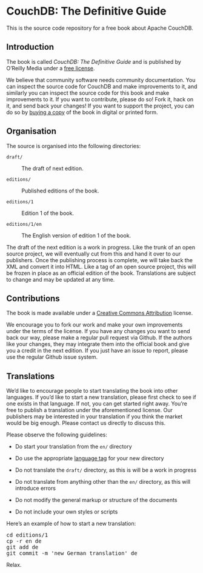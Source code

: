<h1>CouchDB: The Definitive Guide</h1>

<p>This is the source code repository for a free book about Apache CouchDB.

<h2>Introduction</h2>

<p>The book is called <em>CouchDB: The Definitive Guide</em> and is published by O’Reilly Media under a <a href="http://creativecommons.org/licenses/by/3.0/">free license</a>.

<p>We believe that community software needs community documentation. You can inspect the source code for CouchDB and make improvements to it, and similarly you can inspect the source code for this book and make improvements to it. If you want to contribute, please do so! Fork it, hack on it, and send back your changes! If you want to support the project, you can do so by <a href="http://oreilly.com/catalog/9780596155902">buying a copy</a> of the book in digital or printed form.

<h2>Organisation</h2>

<p>The source is organised into the following directories:

<dl>

<dt><code>draft/</code></dt>

<dd><p>The draft of next edition.</dd>

<dt><code>editions/</code></dt>

<dd><p>Published editions of the book.</dd>

<dt><code>editions/1</code></dt>

<dd><p>Edition 1 of the book.</dd>

<dt><code>editions/1/en</code></dt>

<dd><p>The English version of edition 1 of the book.</dd>

</dl>

<p>The draft of the next edition is a work in progress. Like the trunk of an open source project, we will eventually cut from this and hand it over to our publishers. Once the publishing process is complete, we will take back the XML and convert it into HTML. Like a tag of an open source project, this will be frozen in place as an official edition of the book. Translations are subject to change and may be updated at any time.

<h2>Contributions</h2>

<p>The book is made available under a <a href="http://creativecommons.org/licenses/by/3.0/">Creative Commons Attribution</a> license.

<p>We encourage you to fork our work and make your own improvements under the terms of the license. If you have any changes you want to send back our way, please make a regular pull request via Github. If the authors like your changes, they may integrate them into the official book and give you a credit in the next edition. If you just have an issue to report, please use the regular Github issue system.

<h2>Translations</h2>

<p>We’d like to encourage people to start translating the book into other languages. If you’d like to start a new translation, please first check to see if one exists in that language. If not, you can get started right away. You’re free to publish a translation under the aforementioned license. Our publishers may be interested in your translation if you think the market would be big enough. Please contact us directly to discuss this.

<p>Please observe the following guidelines:

<ul>

<li><p>Do start your translation from the <code>en/</code> directory</li>

<li><p>Do use the appropriate <a href="http://en.wikipedia.org/wiki/IETF_language_tag">language tag</a> for your new directory</li>

<li><p>Do not translate the <code>draft/</code> directory, as this is will be a work in progress</li>

<li><p>Do not translate from anything other than the <code>en/</code> directory, as this will introduce errors</li>

<li><p>Do not modify the general markup or structure of the documents</li>

<li><p>Do not include your own styles or scripts</li>

</ul>

<p>Here’s an example of how to start a new translation:

<pre>
cd editions/1
cp -r en de
git add de
git commit -m 'new German translation' de
</pre>

<p>Relax.
